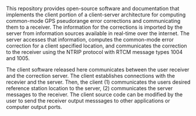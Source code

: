 This repository provides open-source software and documentation that implements the client portion of a client-server architecture for computing common-mode GPS pseudorange error corrections and communicating them to a receiver. The information for the corrections is imported by the server from information sources available in real-time over the internet. The server accesses that information, computes the common-mode error correction for a client specified location, and communicates the correction to the receiver using the NTRIP protocol with RTCM message types 1004 and 1005. 

The client software released here communicates between the user receiver and the correction server. The client establishes connections with the recevier and the server. Then, the client (1) communicates the users desired reference station location to the server, (2) communicates the server messages to the receiver. The client source code can be modified by the user to send the receiver output messsages to other applications or computer output ports.



